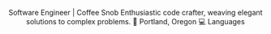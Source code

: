 <p align="center">
  <title>Howdy! I'm Jay!</title>
  Software Engineer | Coffee Snob
  Enthusiastic code crafter, weaving elegant solutions to complex problems.
  🌲 Portland, Oregon
  💻 Languages
  
</p>

<!--
**jaysabe/jaysabe** is a ✨ _special_ ✨ repository because its `README.md` (this file) appears on your GitHub profile.

Here are some ideas to get you started:

- 🔭 I’m currently working on ...
- 🌱 I’m currently learning ...
- 👯 I’m looking to collaborate on ...
- 🤔 I’m looking for help with ...
- 💬 Ask me about ...
- 📫 How to reach me: ...
- 😄 Pronouns: ...
- ⚡ Fun fact: ...
-->

